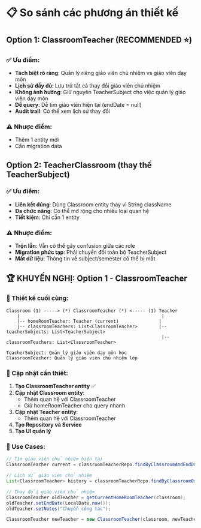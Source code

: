 # 📋 So sánh các phương án thiết kế

## Option 1: ClassroomTeacher (RECOMMENDED ⭐)

### ✅ Ưu điểm:
- **Tách biệt rõ ràng**: Quản lý riêng giáo viên chủ nhiệm vs giáo viên dạy môn
- **Lịch sử đầy đủ**: Lưu trữ tất cả thay đổi giáo viên chủ nhiệm
- **Không ảnh hưởng**: Giữ nguyên TeacherSubject cho việc quản lý giáo viên dạy môn
- **Dễ query**: Dễ tìm giáo viên hiện tại (endDate = null)
- **Audit trail**: Có thể xem lịch sử thay đổi

### ⚠️ Nhược điểm:
- Thêm 1 entity mới
- Cần migration data

## Option 2: TeacherClassroom (thay thế TeacherSubject)

### ✅ Ưu điểm:
- **Liên kết đúng**: Dùng Classroom entity thay vì String className
- **Đa chức năng**: Có thể mở rộng cho nhiều loại quan hệ
- **Tiết kiệm**: Chỉ cần 1 entity

### ⚠️ Nhược điểm:
- **Trộn lẫn**: Vẫn có thể gây confusion giữa các role
- **Migration phức tạp**: Phải chuyển đổi toàn bộ TeacherSubject
- **Mất dữ liệu**: Thông tin về subject/semester có thể bị mất

## 🏆 KHUYẾN NGHỊ: Option 1 - ClassroomTeacher

### 🎯 Thiết kế cuối cùng:

```
Classroom (1) -----> (*) ClassroomTeacher (*) <----- (1) Teacher
    |                                                     |
    |-- homeRoomTeacher: Teacher (current)               |
    |-- classroomTeachers: List<ClassroomTeacher>        |-- teacherSubjects: List<TeacherSubject>
                                                          |-- classroomTeachers: List<ClassroomTeacher>

TeacherSubject: Quản lý giáo viên dạy môn học
ClassroomTeacher: Quản lý giáo viên chủ nhiệm lớp
```

### 🔧 Cập nhật cần thiết:

1. **Tạo ClassroomTeacher entity** ✅
2. **Cập nhật Classroom entity**:
   - Thêm quan hệ với ClassroomTeacher
   - Giữ homeRoomTeacher cho query nhanh
3. **Cập nhật Teacher entity**:
   - Thêm quan hệ với ClassroomTeacher
4. **Tạo Repository và Service**
5. **Tạo UI quản lý**

### 🎲 Use Cases:

```java
// Tìm giáo viên chủ nhiệm hiện tại
ClassroomTeacher current = classroomTeacherRepo.findByClassroomAndEndDateIsNull(classroom);

// Lịch sử giáo viên chủ nhiệm
List<ClassroomTeacher> history = classroomTeacherRepo.findByClassroomOrderByStartDateDesc(classroom);

// Thay đổi giáo viên chủ nhiệm
ClassroomTeacher oldTeacher = getCurrentHomeRoomTeacher(classroom);
oldTeacher.setEndDate(LocalDate.now());
oldTeacher.setNotes("Chuyển công tác");

ClassroomTeacher newTeacher = new ClassroomTeacher(classroom, newTeacher, LocalDate.now(), "Nhận chuyển giao");
```